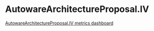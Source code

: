 # AutowareArchitectureProposal.IV

[AutowareArchitectureProposal.IV metrics dashboard](https://tier4.github.io/autoware-iv-metrics-dashboard/)
